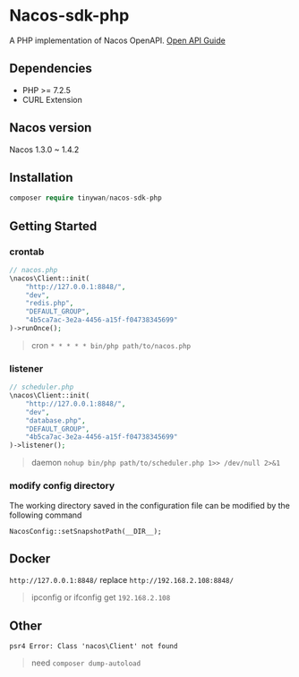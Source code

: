 # Nacos-sdk-php

A PHP implementation of Nacos OpenAPI. [Open API Guide](https://nacos.io/en-us/docs/open-api.html)

## Dependencies

- PHP >= 7.2.5
- CURL Extension

## Nacos version

Nacos 1.3.0 ~ 1.4.2

## Installation

```php
composer require tinywan/nacos-sdk-php
```

## Getting Started

### crontab

```php
// nacos.php
\nacos\Client::init(
    "http://127.0.0.1:8848/",
    "dev",
    "redis.php",
    "DEFAULT_GROUP",
    "4b5ca7ac-3e2a-4456-a15f-f04738345699"
)->runOnce();
```

> cron `* * * * * bin/php path/to/nacos.php`

### listener

```php
// scheduler.php
\nacos\Client::init(
    "http://127.0.0.1:8848/",
    "dev",
    "database.php",
    "DEFAULT_GROUP",
    "4b5ca7ac-3e2a-4456-a15f-f04738345699"
)->listener();
```

> daemon `nohup bin/php path/to/scheduler.php 1>> /dev/null 2>&1`

### modify config directory 

The working directory saved in the configuration file can be modified by the following command
```
NacosConfig::setSnapshotPath(__DIR__);
```
## Docker

`http://127.0.0.1:8848/` replace `http://192.168.2.108:8848/`

> ipconfig or ifconfig get `192.168.2.108`

## Other

```
psr4 Error: Class 'nacos\Client' not found
```

> need `composer dump-autoload`
